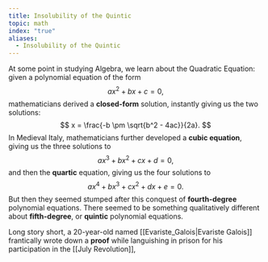 ```yaml
---
title: Insolubility of the Quintic
topic: math
index: "true"
aliases:
  - Insolubility of the Quintic
---
```

At some point in studying Algebra, we learn about the Quadratic Equation: given a polynomial equation of the form
$$
ax^2 + bx + c = 0,
$$
mathematicians derived a **closed-form** solution, instantly giving us the two solutions:
$$
x = \frac{-b \pm \sqrt{b^2 - 4ac}}{2a}.
$$
In Medieval Italy, mathematicians further developed a **cubic equation**, giving us the three solutions to
$$
ax^3 + bx^2 + cx + d = 0,
$$
and then the **quartic** equation, giving us the four solutions to
$$
ax^4 + bx^3 + cx^2 + dx + e = 0.
$$
But then they seemed stumped after this conquest of **fourth-degree** polynomial equations. There seemed to be something qualitatively different about **fifth-degree**, or **quintic** polynomial equations.

Long story short, a 20-year-old named [[Evariste_Galois|Evariste Galois]] frantically wrote down a **proof** while languishing in prison for his participation in the [[July Revolution]], 